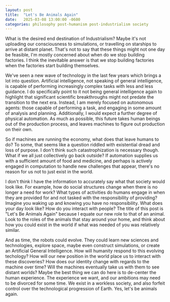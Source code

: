 ```yaml
---
layout: post
title:  "Let's Be Animals Again"
date:   2025-03-08 13:00:00 -0600
categories: philosophy post-humanism post-industrialism society
---
```

What is the desired end destination of Industrialism? Maybe it's not uploading our consciousness to simulations, or travelling on starships to arrive at distant planet. That's not to say that these things might not one day be feasible, I'm mostly concerned about when do we stop building factories. I think the inevitable answer is that we stop building factories when the factories start building themselves.

We've seen a new wave of technology in the last few years which brings a lot into question. Artificial intelligence, not speaking of general intelligence, is capable of performing increasingly complex tasks with less and less guidance. I do specifically point to it not being general intelligence again to highlight that significant scientific breakthroughs might not predate the transition to the next era. Instead, I am merely focused on autonomous agents: those capable of performing a task, and engaging in some amount of analysis and planning. Additionally, I would expect a further degree of physical automation. As much as possible, this future takes human beings out of the production process, and leaves machines to figure out production on their own.

So if machines are running the economy, what does that leave humans to do? To some, that seems like a question riddled with existential dread and loss of purpose. I don't think such catastrophization is necessary though. What if we all just collectively go back outside? If automation supplies us with a sufficient amount of food and medicine, and perhaps is actively engaged in computation to handle new challenges that appear, there's no reason for us not to just exist in the world. 

I don't think I have the information to accurately say what that society would look like. For example, how do social structures change when there is no longer a need for work? What types of activities do humans engage in when they are provided for and not tasked with the responsibility of providing? Imagine you waking up and knowing you have no responsibility. What does your day look like? How do you interact with people? The title of this post is "Let's Be Animals Again" because I equate our new role to that of an animal. Look to the roles of the animals that stay around your home, and think about how you could exist in the world if what was needed of you was relatively similar.

And as time, the robots could evolve. They could learn new sciences and technologies, explore space, maybe even construct simulations, or create an Artificial General Intelligence. How will humanity respond to this evolving techology? How will our new position in the world place us to interact with these discoveries? How does our identity change with regards to the machine over time? Will the machines eventually take us with them to see distant worlds? Maybe the best thing we can do here is to de-center the human experience. The experience we want, and our ambitions may need to be divorced for some time. We exist in a workless society, and also forfeit control over the technological progression of Earth. Yes, let's be animals again.